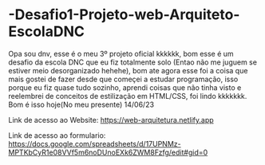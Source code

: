 # -Desafio1-Projeto-web-Arquiteto-EscolaDNC

Opa sou dnv, esse é o meu 3º projeto oficial kkkkkk, bom esse é um desafio da escola DNC que eu fiz totalmente solo (Entao não me juguem se estiver meio desorganizado hehehe), bom ate agora esse foi a coisa que mais gostei de fazer desde que começei a estudar programação, isso porque eu fiz quase tudo sozinho, aprendi coisas que não tinha visto e reelembrei de conceitos de estilização em HTML/CSS, foi lindo kkkkkkk. Bom é isso hoje(No meu presente) 14/06/23

Link de acesso ao Website: https://web-arquitetura.netlify.app

Link de acesso ao formulario: https://docs.google.com/spreadsheets/d/17UPNMz-MPTKbCyR1e08VVf5m6noDUnoEXk6ZWM8Fzfg/edit#gid=0
